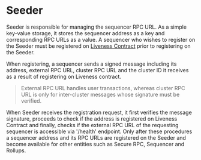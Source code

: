 # Seeder
Seeder is responsible for managing the sequencer RPC URL. As a simple key-value storage, it stores the sequencer address as a key and corresponding RPC URLs as a value. A sequencer who wishes to register on the Seeder must be registered on [Liveness Contract]() prior to registering on the Seeder.

When registering, a sequencer sends a signed message including its address, external RPC URL, cluster RPC URL and the cluster ID it receives as a result of registering on Liveness contract. 

> External RPC URL handles user transactions, whereas cluster RPC URL is only for inter-cluster messages whose signature must be verified.

When Seeder receives the registration request, it first verifies the message signature, proceeds to check if the address is registered on Liveness Contract and finally, checks if the external RPC URL of the requesting sequencer is accessible via '/health' endpoint. Only after these procedures a sequencer address and its RPC URLs are registered on the Seeder and become available for other entities such as Secure RPC, Sequencer and Rollups.
